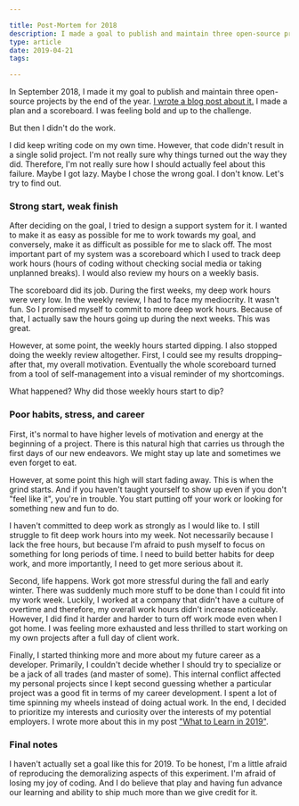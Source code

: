 ```yaml
---

title: Post-Mortem for 2018
description: I made a goal to publish and maintain three open-source projects and then I didn't do that
type: article
date: 2019-04-21
tags:

---
```


In September 2018, I made it my goal to publish and maintain three open-source projects by the end of the year. [I wrote a blog post about it.](https://www.flashover.blog/posts/deep-work-and-the-4-disciplines-of-execution/) I made a plan and a scoreboard. I was feeling bold and up to the challenge.

But then I didn't do the work.

I did keep writing code on my own time. However, that code didn't result in a single solid project. I'm not really sure why things turned out the way they did. Therefore, I'm not really sure how I should actually feel about this failure. Maybe I got lazy. Maybe I chose the wrong goal. I don't know. Let's try to find out.

### Strong start, weak finish

After deciding on the goal, I tried to design a support system for it. I wanted to make it as easy as possible for me to work towards my goal, and conversely, make it as difficult as possible for me to slack off. The most important part of my system was a scoreboard which I used to track deep work hours (hours of coding without checking social media or taking unplanned breaks). I would also review my hours on a weekly basis.

The scoreboard did its job. During the first weeks, my deep work hours were very low. In the weekly review, I had to face my mediocrity. It wasn't fun. So I promised myself to commit to more deep work hours. Because of that, I actually saw the hours going up during the next weeks. This was great.

However, at some point, the weekly hours started dipping. I also stopped doing the weekly review altogether. First, I could see my results dropping–after that, my overall motivation. Eventually the whole scoreboard turned from a tool of self-management into a visual reminder of my shortcomings.

What happened? Why did those weekly hours start to dip?

### Poor habits, stress, and career

First, it's normal to have higher levels of motivation and energy at the beginning of a project. There is this natural high that carries us through the first days of our new endeavors. We might stay up late and sometimes we even forget to eat.

However, at some point this high will start fading away. This is when the grind starts. And if you haven't taught yourself to show up even if you don't "feel like it", you're in trouble. You start putting off your work or looking for something new and fun to do.

I haven't committed to deep work as strongly as I would like to. I still struggle to fit deep work hours into my week. Not necessarily because I lack the free hours, but because I'm afraid to push myself to focus on something for long periods of time. I need to build better habits for deep work, and more importantly, I need to get more serious about it.

Second, life happens. Work got more stressful during the fall and early winter. There was suddenly much more stuff to be done than I could fit into my work week. Luckily, I worked at a company that didn't have a culture of overtime and therefore, my overall work hours didn't increase noticeably. However, I did find it harder and harder to turn off work mode even when I got home. I was feeling more exhausted and less thrilled to start working on my own projects after a full day of client work.

Finally, I started thinking more and more about my future career as a developer. Primarily, I couldn't decide whether I should try to specialize or be a jack of all trades (and master of some). This internal conflict affected my personal projects since I kept second guessing whether a particular project was a good fit in terms of my career development. I spent a lot of time spinning my wheels instead of doing actual work. In the end, I decided to prioritize my interests and curiosity over the interests of my potential employers. I wrote more about this in my post ["What to Learn in 2019"](https://www.flashover.blog/posts/what-to-learn-in-2019/).

### Final notes

I haven't actually set a goal like this for 2019. To be honest, I'm a little afraid of reproducing the demoralizing aspects of this experiment. I'm afraid of losing my joy of coding. And I do believe that play and having fun advance our learning and ability to ship much more than we give credit for it.
